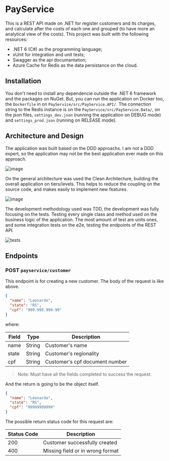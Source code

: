 # PayService

This is a REST API made on .NET for register customers and its charges, and calculate after the costs of each one and grouped (to have
more an analytical view of the costs).
This project was built with the following resources:

* .NET 6 (C#) as the programming language;
* xUnit for integration and unit tests;
* Swagger as the api documantation;
* Azure Cache for Redis as the data persistance on the cloud.

## Installation

You don't need to install any dependencie outside the .NET 6 framework and the packages on NuGet. But, you can
run the application on Docker too, the ```Dockerfile``` in on ```PayService/src/PayService.API/```.
The connection string to the Redis instance is on the ``` PayService/src/PayService.Data/ ```, on the json files, ```settings_dev.json``` (running
the application on DEBUG mode) and ```settings_prod.json``` (running on RELEASE mode).

## Architecture and Design

The application was built based on the DDD approachs. I am not a DDD expert, so the application may not be the best application
ever made on this approach.

![image](https://user-images.githubusercontent.com/40045069/168699501-40667591-a1b6-44ea-b37f-b8a9cf3ff4bc.png)

On the general architecture was used the Clean Architecture, building the overall application on tiers/levels. This helps to 
reduce the coupling on the source code, and makes easily to implement new features.

![image](https://user-images.githubusercontent.com/40045069/168700641-9e3aad1c-f197-499c-ac15-b9bc4af92eab.png)

The development methodology used was TDD, the development was fully focusing on the tests. Testing every single class and method used
on the business logic of the application. The most amount of test are units ones, and some integration tests on the e2e, testing the 
endpoints of the REST API.

![tests](https://user-images.githubusercontent.com/40045069/168700713-76cc410a-60a2-47d7-bac4-f5d2cec708d0.png)

## Endpoints

### POST `payservice/customer`

This endpoint is for creating a new customer.
The body of the request is like above.


```json
{
  "name": "Leonardo",
  "state": "RS",
  "cpf": "999.999.999-99"
}
```

where:

| Field       | Type   | Description                    |
|-------------|--------|--------------------------------|
| name        | String | Customer's name                |
| state       | String | Customer's regionality         |
| cpf         | String | Customer's cpf document number |


> Note:
> Must have all the fields completed to success the request.

And the return is going to be the object itself.

```json
{
  "name": "Leonardo",
  "state": "RS",
  "cpf": "99999999999"
}
```
The possible return status code for this request are:

| Status Code | Description                       |
|-------------|-----------------------------------|
| 200         | Customer successfully created     |
| 400         | Missing field or in wrong format  |
